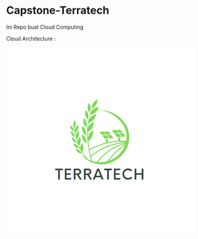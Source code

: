 # Capstone-Terratech
Ini Repo buat Cloud Computing

Cloud Architecture :

![alt text](image/Terratech.png)


